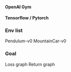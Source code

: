 #### OpenAI Gym
#### Tensorflow / Pytorch

### **Env list**
Pendulum-v0
MountainCar-v0

### **Goal**
Loss graph
Return graph
